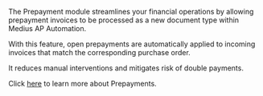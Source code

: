 The Prepayment module streamlines your financial operations by allowing prepayment invoices to be processed as a new document type within Medius AP Automation. 

With this feature, open prepayments are automatically applied to incoming invoices that match the corresponding purchase order. 

It reduces manual interventions and mitigates risk of double payments.

Click <a href="https://success.medius.com/documentation/user_guide/prepayment_invoice/" target="_blank">here</a> to learn more about Prepayments.

<ActivateModule deploymentTask="Activate_Prepayments_in_Test"/>
